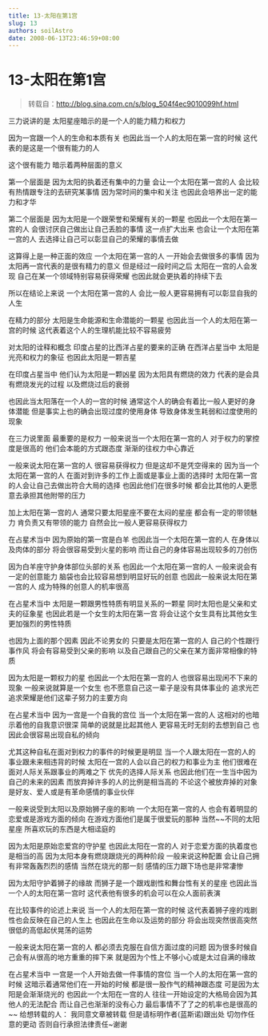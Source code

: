 ```yaml
---
title: 13-太阳在第1宫
slug: 13
authors: soilAstro
date: 2008-06-13T23:46:59+08:00
---
```

# 13-太阳在第1宫

> 转载自：http://blog.sina.com.cn/s/blog_504f4ec9010099hf.html

三力说讲的是
太阳星座暗示的是一个人的能力精力和权力


因为一宫跟一个人的生命和本质有关
也因此当一个人的太阳在第一宫的时候
这代表的是这是一个很有能力的人


这个很有能力
暗示着两种层面的意义


第一个层面是
因为太阳的执着还有集中的力量
会让一个太阳在第一宫的人
会比较有热情跟专注的去研究某事情
因为常时间的集中和关注
也因此会培养出一定的能力和才华


第二个层面是
因为太阳是一个跟荣誉和荣耀有关的一颗星
也因此一个太阳在第一宫的人
会很讨厌自己做出让自己丢脸的事情
这一点扩大出来
也会让一个太阳在第一宫的人
去选择让自己可以彰显自己的荣耀的事情去做


这算得上是一种正面的效应
一个太阳在第一宫的人
一开始会去做很多的事情
因为太阳再一宫代表的是很有精力的意义
但是经过一段时间之后
太阳在一宫的人会发现
自己在某一个领域特别容易获得荣耀
也因此就会更执着的持续下去


所以在结论上来说
一个太阳在第一宫的人
会比一般人更容易拥有可以彰显自我的人生


在精力的部分
太阳是生命能源和生命潜能的一颗星
也因此当一个人的太阳在第一宫的时候
这代表着这个人的生理机能比较不容易疲劳


对太阳的诠释和概念
印度占星的比西洋占星的要来的正确
在西洋占星当中
太阳是光亮和权力的象征
也因此太阳是一颗吉星


在印度占星当中
他们认为太阳是一颗凶星
因为太阳具有燃烧的效力
代表的是会具有燃烧发光的过程
以及燃烧过后的衰弱


也因此当太阳落在一个人的一宫的时候
通常这个人的确会有着比一般人更好的身体潜能
但是事实上也的确会出现过度的使用身体
导致身体发生耗弱和过度使用的现象


在三力说里面
最重要的是权力
一般来说当一个太阳在第一宫的人
对于权力的掌控度是很高的
他们会本能的方式跟态度
渐渐的往权力中心靠近


一般来说太阳在第一宫的人
很容易获得权力
但是这却不是凭空得来的
因为当一个太阳在第一宫的人
在面对到许多的工作上面或是事业上面的选择时
太阳在第一宫的人会让自己去做出符合大局的选择
也因此他们在很多时候
都会比其他的人更愿意去承担其他附带的压力


加上太阳在第一宫的人
通常只要太阳星座不要在太闷的星座
都会有一定的带领魅力
肯负责又有带领的能力
自然会比一般人更容易获得权力


在占星术当中
因为原始的第一宫是白羊
也因此当一个太阳在第一宫的人
在身体以及肉体的部分
将会很容易受到火星的影响
而让自己的身体容易出现较多的刀创伤


因为白羊座守护身体部位头部的关系
也因此一个太阳在第一宫的人
一般来说会有一定的创意能力
脑袋也会比较容易想到明显好玩的创意
也因此一般来说太阳在第一宫的人
成为特殊的创意人的机率很高


在占星术当中
太阳是一颗跟男性特质有明显关系的一颗星
同时太阳也是父亲和丈夫的征象星
也因此若是一个女生的太阳在第一宫
将会让这个女生具有比其他女生更加强烈的男性特质


也因为上面的那个因素
因此不论男女的
只要是太阳在第一宫的人
自己的个性跟行事作风
将会有容易受到父亲的影响
以及自己跟自己的父亲在某方面非常相像的特质


因为太阳是一颗权力的星
也因此一个太阳在第一宫的人
也很容易出现闲不下来的现象
一般来说就算是一个女生
也不愿意自己这一辈子是没有具体事业的
追求光芒追求荣耀是他们这辈子努力的主要方向


在占星术当中
因为一宫是一个自我的宫位
当一个太阳在第一宫的人
这相对的也暗示着他的自我意识很深
简单的说就是比起其他人
更容易无时无刻的去想到自己
也因此会很容易出现自私的倾向


尤其这种自私在面对到权力的事件的时候更是明显
当一个人跟太阳在一宫的人的事业跟未来相违背的时候
太阳在一宫的人会以自己的权力和事业为主
他们很难在面对人际关系跟事业的两难之下
优先的选择人际关系
也因此他们在一生当中因为自己的未来的因素
而放弃掉许多的人的比例是相当高的
不论这个被放弃掉的对象
是好友、爱人或是有革命感情的事业伙伴


一般来说受到太阳以及原始狮子座的影响
一个太阳在第一宫的人
也会有着明显的恋爱或是游戏方面的倾向
在游戏方面他们是属于很爱玩的那种
当然~~不同的太阳星座
所喜欢玩的东西是大相迳庭的


因为太阳是原始恋爱宫的守护星
也因此太阳在一宫的人
对于恋爱方面的执着度也是相当的高
因为太阳本身有燃烧跟烧光的两种阶段
一般来说这种配置
会让自己拥有非常轰轰烈烈的感情
当然在烧光的那一刻
感情的压力跟下场也是非常凄惨


因为太阳守护着狮子的缘故
而狮子是一个跟戏剧性和舞台性有关的星座
也因此当一个人的太阳在第一宫时
这代表他有很多的机会可以在众人面前表演


在比较事件的论述上来说
当一个人的太阳在第一宫的时候
这代表着狮子座的戏剧性也会反映在自己的人生上
也因此在生命以及运势的部分
将会出现突然很高突然很低的高低起伏晃荡的运势


一般来说太阳在第一宫的人
都必须去克服在自信方面过度的问题
因为很多时候自己会有从很高的地方重重的摔下来
就是因为个性上不够小心或是太过自满的缘故


在占星术当中
一宫是一个人开始去做一件事情的宫位
当一个人的太阳在第一宫的时候
这暗示着通常他们在一开始的时候
都是很一股作气的精神跟态度
可是因为太阳是会渐渐烧光的
也因此一个太阳在一宫的人
往往一开始设定的大格局会因为其他人的无法配合
而让自己也渐渐的没有心力
最后事情不了了之的机率也是很高的
~~
给想转载的人：
我同意文章被转载
但是请标明作者(蓝斯诺)跟出处
切勿作任意的更动
否则自行承担法律责任~谢谢


 


  